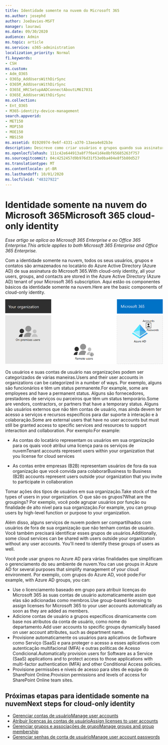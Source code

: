 ```yaml
---
title: Identidade somente na nuvem do Microsoft 365
ms.author: josephd
author: JoeDavies-MSFT
manager: laurawi
ms.date: 09/30/2020
audience: Admin
ms.topic: article
ms.service: o365-administration
localization_priority: Normal
f1.keywords:
- CSH
ms.custom:
- Adm_O365
- O365p_AddUsersWithDirSync
- O365M_AddUsersWithDirSync
- O365E_HRCSetupAADConnectAboutLM617031
- O365E_AddUsersWithDirSync
ms.collection:
- Ent_O365
- M365-identity-device-management
search.appverid:
- MET150
- MOP150
- MOE150
- MBS150
ms.assetid: 01920974-9e6f-4331-a370-13aea4e82b3e
description: Descreve como criar usuários e grupos quando sua assinatura do Microsoft 365 está usando a identidade somente na nuvem.
ms.openlocfilehash: 111c42e644913a8f7f6e41d4e8bf65685263f757
ms.sourcegitcommit: 04c4252457d9b976d31f53e0ba404e8f5b80d527
ms.translationtype: MT
ms.contentlocale: pt-BR
ms.lasthandoff: 10/01/2020
ms.locfileid: "48327922"
---
```

# <a name="microsoft-365-cloud-only-identity"></a><span data-ttu-id="f9e3a-103">Identidade somente na nuvem do Microsoft 365</span><span class="sxs-lookup"><span data-stu-id="f9e3a-103">Microsoft 365 cloud-only identity</span></span>

<span data-ttu-id="f9e3a-104">*Esse artigo se aplica ao Microsoft 365 Enterprise e ao Office 365 Enterprise.*</span><span class="sxs-lookup"><span data-stu-id="f9e3a-104">*This article applies to both Microsoft 365 Enterprise and Office 365 Enterprise.*</span></span>

<span data-ttu-id="f9e3a-105">Com a identidade somente na nuvem, todos os seus usuários, grupos e contatos são armazenados no locatário do Azure Active Directory (Azure AD) de sua assinatura do Microsoft 365.</span><span class="sxs-lookup"><span data-stu-id="f9e3a-105">With cloud-only identity, all your users, groups, and contacts are stored in the Azure Active Directory (Azure AD) tenant of your Microsoft 365 subscription.</span></span> <span data-ttu-id="f9e3a-106">Aqui estão os componentes básicos da identidade somente na nuvem.</span><span class="sxs-lookup"><span data-stu-id="f9e3a-106">Here are the basic components of cloud-only identity.</span></span>
 
![Os componentes básicos da identidade somente na nuvem](../media/about-microsoft-365-identity/cloud-only-identity.png)

<span data-ttu-id="f9e3a-108">Os usuários e suas contas de usuário nas organizações podem ser categorizados de várias maneiras.</span><span class="sxs-lookup"><span data-stu-id="f9e3a-108">Users and their user accounts in organizations can be categorized in a number of ways.</span></span> <span data-ttu-id="f9e3a-109">Por exemplo, alguns são funcionários e têm um status permanente.</span><span class="sxs-lookup"><span data-stu-id="f9e3a-109">For example, some are employees and have a permanent status.</span></span> <span data-ttu-id="f9e3a-110">Alguns são fornecedores, prestadores de serviços ou parceiros que têm um status temporário.</span><span class="sxs-lookup"><span data-stu-id="f9e3a-110">Some are vendors, contractors, or partners that have a temporary status.</span></span> <span data-ttu-id="f9e3a-111">Alguns são usuários externos que não têm contas de usuário, mas ainda devem ter acesso a serviços e recursos específicos para dar suporte à interação e à colaboração.</span><span class="sxs-lookup"><span data-stu-id="f9e3a-111">Some are external users that have no user accounts but must still be granted access to specific services and resources to support interaction and collaboration.</span></span> <span data-ttu-id="f9e3a-112">Por exemplo:</span><span class="sxs-lookup"><span data-stu-id="f9e3a-112">For example:</span></span>

- <span data-ttu-id="f9e3a-113">As contas do locatário representam os usuários em sua organização para os quais você atribui uma licença para os serviços de nuvem</span><span class="sxs-lookup"><span data-stu-id="f9e3a-113">Tenant accounts represent users within your organization that you license for cloud services</span></span>

- <span data-ttu-id="f9e3a-114">As contas entre empresas (B2B) representam usuários de fora da sua organização que você convida para colaborar</span><span class="sxs-lookup"><span data-stu-id="f9e3a-114">Business to Business (B2B) accounts represent users outside your organization that you invite to participate in collaboration</span></span>

<span data-ttu-id="f9e3a-115">Tomar ações dos tipos de usuários em sua organização.</span><span class="sxs-lookup"><span data-stu-id="f9e3a-115">Take stock of the types of users in your organization.</span></span> <span data-ttu-id="f9e3a-116">O que são os grupos?</span><span class="sxs-lookup"><span data-stu-id="f9e3a-116">What are the groupings?</span></span> <span data-ttu-id="f9e3a-117">Por exemplo, você pode agrupar usuários por função ou finalidade de alto nível para sua organização.</span><span class="sxs-lookup"><span data-stu-id="f9e3a-117">For example, you can group users by high-level function or purpose to your organization.</span></span>

<span data-ttu-id="f9e3a-p104">Além disso, alguns serviços de nuvem podem ser compartilhados com usuários de fora de sua organização que não tenham contas de usuário. Você também precisará identificar esses grupos de usuários.</span><span class="sxs-lookup"><span data-stu-id="f9e3a-p104">Additionally, some cloud services can be shared with users outside your organization without any user accounts. You'll need to identify these groups of users as well.</span></span>

<span data-ttu-id="f9e3a-120">Você pode usar grupos no Azure AD para várias finalidades que simplificam o gerenciamento do seu ambiente de nuvem.</span><span class="sxs-lookup"><span data-stu-id="f9e3a-120">You can use groups in Azure AD for several purposes that simplify management of your cloud environment.</span></span> <span data-ttu-id="f9e3a-121">Por exemplo, com grupos do Azure AD, você pode:</span><span class="sxs-lookup"><span data-stu-id="f9e3a-121">For example, with Azure AD groups, you can:</span></span>

- <span data-ttu-id="f9e3a-122">Use o licenciamento baseado em grupo para atribuir licenças do Microsoft 365 às suas contas de usuário automaticamente assim que elas são adicionadas como membros.</span><span class="sxs-lookup"><span data-stu-id="f9e3a-122">Use group-based licensing to assign licenses for Microsoft 365 to your user accounts automatically as soon as they are added as members.</span></span>
- <span data-ttu-id="f9e3a-123">Adicione contas de usuário a grupos específicos dinamicamente com base nos atributos da conta de usuário, como nome do departamento.</span><span class="sxs-lookup"><span data-stu-id="f9e3a-123">Add user accounts to specific groups dynamically based on user account attributes, such as department name.</span></span>
- <span data-ttu-id="f9e3a-124">Provisione automaticamente os usuários para aplicativos de Software como Serviço (SaaS) e para proteger o acesso a esses aplicativos com autenticação multifacional (MFA) e outras políticas de Acesso Condicional.</span><span class="sxs-lookup"><span data-stu-id="f9e3a-124">Automatically provision users for Software as a Service (SaaS) applications and to protect access to those applications with multi-factor authentication (MFA) and other Conditional Access policies.</span></span>
- <span data-ttu-id="f9e3a-125">Provisione permissões e níveis de acesso para sites de equipe do SharePoint Online.</span><span class="sxs-lookup"><span data-stu-id="f9e3a-125">Provision permissions and levels of access for SharePoint Online team sites.</span></span>

## <a name="next-steps-for-cloud-only-identity"></a><span data-ttu-id="f9e3a-126">Próximas etapas para identidade somente na nuvem</span><span class="sxs-lookup"><span data-stu-id="f9e3a-126">Next steps for cloud-only identity</span></span>

- [<span data-ttu-id="f9e3a-127">Gerenciar contas de usuário</span><span class="sxs-lookup"><span data-stu-id="f9e3a-127">Manage user accounts</span></span>](manage-microsoft-365-accounts.md)
- [<span data-ttu-id="f9e3a-128">Atribuir licenças às contas de usuário</span><span class="sxs-lookup"><span data-stu-id="f9e3a-128">Assign licenses to user accounts</span></span>](assign-licenses-to-user-accounts.md)
- [<span data-ttu-id="f9e3a-129">Gerenciar grupos e associações de grupo</span><span class="sxs-lookup"><span data-stu-id="f9e3a-129">Manage groups and group membership</span></span>](manage-microsoft-365-groups.md)
- [<span data-ttu-id="f9e3a-130">Gerenciar senhas de conta de usuário</span><span class="sxs-lookup"><span data-stu-id="f9e3a-130">Manage user account passwords</span></span>](manage-microsoft-365-passwords.md)
